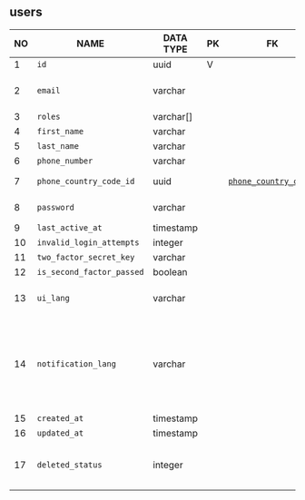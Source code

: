 users
----------------------------


NO | NAME | DATA TYPE | PK | FK | DESCRIPTION            
---|------|-----------|----|----|-------------
1|`id` | uuid | V |  | 
2|`email` | varchar |  |  | User's email used for logging in
3|`roles` | varchar[] |  |  | Roles
4|`first_name` | varchar |  |  | 
5|`last_name` | varchar |  |  | 
6|`phone_number` | varchar |  |  | 
7|`phone_country_code_id` | uuid |  | [`phone_country_codes`](phone_country_codes.md) | Phone country code
8|`password` | varchar |  |  | password digest.
9|`last_active_at` | timestamp |  |  | 
10|`invalid_login_attempts` | integer |  |  | 
11|`two_factor_secret_key` | varchar |  |  | 
12|`is_second_factor_passed` | boolean |  |  | 
13|`ui_lang` | varchar |  |  | User interface language. One of: en, ar
14|`notification_lang` | varchar |  |  | Language, selected by user for receiving notifications - two-letter code. One of: en, ar
15|`created_at` | timestamp |  |  | 
16|`updated_at` | timestamp |  |  | 
17|`deleted_status` | integer |  |  | 0 - active record, 1 - deleted record.
